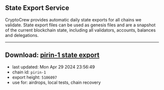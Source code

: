 ## State Export Service
CryptoCrew provides automatic daily state exports for all chains we validate. State export files can be used as genesis files and are a snapshot of the current blockchain state, including all validators, accounts, balances and delegations.

---
**Download: [pirin-1 state export](https://dl-eu2.ccvalidators.com/SERVICE/nolus/pirin-1_export_5106097.json)**
---

- last updated: Mon Apr 29 2024 23:56:49
- chain id: `pirin-1`
- export height: `5106097`
- use for: airdrops, local tests, chain recovery

